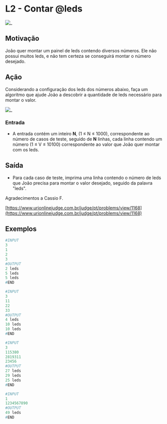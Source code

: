 # L2 - Contar @leds

![_](cover.jpg)

## Motivação

João quer montar um painel de leds contendo diversos números. Ele não possui muitos leds, e não tem certeza se conseguirá montar o número desejado.
  
## Ação

Considerando a configuração dos leds dos números abaixo, faça um algoritmo que ajude João a descobrir a quantidade de leds necessário para montar o valor.

![_](leds.png)

### Entrada

* A entrada contém um inteiro **N**, (1 ≤ N ≤ 1000), correspondente ao número de casos de teste, seguido de **N** linhas, cada linha contendo um número (1 ≤ V ≤ 10100) correspondente ao valor que João quer montar com os leds.

## Saída

* Para cada caso de teste, imprima uma linha contendo o número de leds que João precisa para montar o valor desejado, seguido da palavra "leds".  

Agradecimentos a Cassio F.

[https://www.urionlinejudge.com.br/judge/pt/problems/view/1168](https://www.urionlinejudge.com.br/judge/pt/problems/view/1168)
  
## Exemplos

``` py
#INPUT
3
1
2
3
#OUTPUT
2 leds
5 leds
5 leds
#END
```

```py
#INPUT
3
11
22
33
#OUTPUT
4 leds
10 leds
10 leds
#END
```

```py
#INPUT
3
115380
2819311
23456
#OUTPUT
27 leds
29 leds
25 leds
#END
```

```py
#INPUT
1
1234567890
#OUTPUT
49 leds
#END
```
